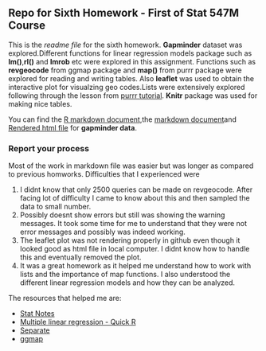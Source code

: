 ## Repo for Sixth Homework - First of Stat 547M Course 

This is the *readme file* for the sixth homework. 
**Gapminder** dataset was explored.Different functions for linear regression models package such as **lm()**,**rl()** and **lmrob** etc were explored in this assignment. 
Functions such as **revgeocode** from ggmap package and **map()** from purrr package were explored for reading and writing tables. Also **leaflet** was used to obtain the interactive plot for visualzing geo codes.Lists were extensively explored following through the lesson from [purrr tutorial](https://jennybc.github.io/purrr-tutorial/index.html).
**Knitr** package was used for making nice tables.

You can find the [R markdown document](https://github.com/abishekarun/STAT545-hw-rajendran-arun/blob/master/hw06/hw06.Rmd),the [markdown document](https://github.com/abishekarun/STAT545-hw-rajendran-arun/blob/master/hw06/hw06.md)and 
[Rendered html file](http://htmlpreview.github.io/?https://github.com/abishekarun/STAT545-hw-rajendran-arun/blob/master/hw06/hw06.html)
for __gapminder data__.

### Report your process

Most of the work in markdown file was easier but was longer as compared to previous homworks. Difficulties that I experienced were
1. I didnt know that only 2500 queries can be made on revgeocode. After facing lot of difficulty I came to know about this and then sampled the data to small number.
2. Possibly doesnt show errors but still was showing the warning messages. It took some time for me to understand that they were not error messages and possibly was indeed working.
3. The leaflet plot was not rendering properly in github even though it looked good as html file in local computer. I didnt know how to handle this and eventually removed the plot.
3. It was a great homework as it helped me understand how to work with lists and the importance of map functions. I also understood the different linear regression models and how they can be analyzed.

The resources that helped me are:

+ [Stat Notes](http://stat545.com/block012_function-regress-lifeexp-on-year.html)
+ [Multiple linear regression - Quick R](https://www.statmethods.net/stats/regression.html)
+ [Separate](http://tidyr.tidyverse.org/reference/separate.html)
+ [ggmap](https://cran.r-project.org/web/packages/ggmap/ggmap.pdf)